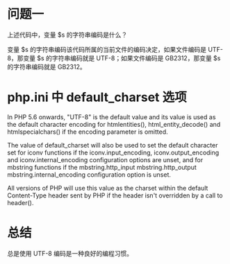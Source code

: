 # 问题一

<?php
    
    $s = '惺惺惜惺惺';

    echo mb_check_encoding($s, 'GB2312') ? 'GB2312' : 'else';
    echo mb_check_encoding($s, 'UTF-8') ? 'UTF-8' : 'else';
?>

上述代码中，变量 $s 的字符串编码是什么？

变量 $s 的字符串编码该代码所属的当前文件的编码决定，如果文件编码是 UTF-8，那变量 $s 的字符串编码就是 UTF-8；如果文件编码是 GB2312，那变量 $s 的字符串编码就是 GB2312。

# php.ini 中 default_charset 选项
In PHP 5.6 onwards, "UTF-8" is the default value and its value is used as the default character encoding for htmlentities(), html_entity_decode() and htmlspecialchars() if the encoding parameter is omitted. 

The value of default_charset will also be used to set the default character set for iconv functions if the iconv.input_encoding, iconv.output_encoding and iconv.internal_encoding configuration options are unset, and for mbstring functions if the mbstring.http_input mbstring.http_output mbstring.internal_encoding configuration option is unset.

All versions of PHP will use this value as the charset within the default Content-Type header sent by PHP if the header isn't overridden by a call to header().


# 总结
总是使用 UTF-8 编码是一种良好的编程习惯。

